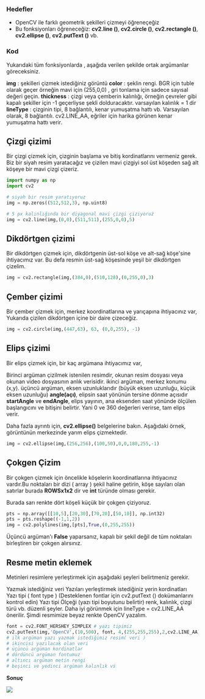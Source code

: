 ### Hedefler
- OpenCV ile farklı geometrik şekilleri çizmeyi öğreneçeğiz
- Bu fonksiyonları öğreneceğiz: **cv2.line ()**, **cv2.circle ()**, **cv2.rectangle ()**, **cv2.ellipse ()**, **cv2.putText ()** vb.

### Kod
Yukarıdaki tüm fonksiyonlarda , aşağıda verilen şekilde ortak argümanlar göreceksiniz.

**img** : şekilleri çizmek istediğiniz görüntü
**color** : şeklin rengi. BGR için tuble olarak geçer örneğin mavi için (255,0,0) , gri tonlama için sadece sayısal değeri geçin.
**thickness** : çizgi veya çemberin kalınlığı, örneğin çevreler gibi kapalı şekiller için -1 geçerliyse şekli dolduracaktır. varsayılan kalınlık = 1 dir
**lineType** : çizginin tipi, 8 bağlantılı, kenar yumuşatma hattı vb. Varsayılan olarak, 8 bağlantılı. cv2.LINE_AA, eğriler için harika görünen kenar yumuşatma hattı verir.

## Çizgi çizimi
Bir çizgi çizmek için, çizginin başlama ve bitiş kordinatlarını vermeniz gerek. Biz bir siyah resim yaratacağız ve çizilen mavi çizgiyi sol üst köşeden sağ alt köşeye bir mavi çizgi çizeriz.

```python
import numpy as np
import cv2

# siyah bir resim yaratıyoruz
img = np.zeros((512,512,3), np.uint8)

# 5 px kalınlığında bir diyagonal mavi çizgi çiziyoruz
img = cv2.line(img,(0,0),(511,511),(255,0,0),5)
```

## Dikdörtgen çizimi
Bir dikdörtgen çizmek için, dikdörtgenin üst-sol köşe ve alt-sağ köşe'sine ihtiyacımız var. Bu defa resmin üst-sağ köşesinde yeşil bir dikdörtgen çizelim.

```python
img = cv2.rectangle(img,(384,0),(510,128),(0,255,0),3)
```

## Çember çizimi
Bir çember çizmek için, merkez koordinatlarına ve yarıçapına ihtiyacınız var, Yukarıda çizilen dikdörtgen içine bir daire çizeceğiz.

```python
img = cv2.circle(img,(447,63), 63, (0,0,255), -1)
```

## Elips çizimi
Bir elips çizmek için, bir kaç argümana ihtiyacımız var,

Birinci argüman çizilmek istenilen resimdir, okunan resim dosyası veya okunan video dosyasının anlık verisidir.
ikinci argüman, merkez konumu (x,y).
üçüncü argüman, eksen uzunluklarıdır (büyük eksen uzunluğu, küçük eksen uzunluğu)
**angle(açı)**, elipsin saat yönünün tersine dönme açısıdır **startAngle** ve **endAngle**, elips yayının, ana eksenden saat yönünde ölçülen başlangıcını ve bitişini belirtir. Yani 0 ve 360 değerleri verirse, tam elips verir.

Daha fazla ayrıntı için, **cv2.ellipse()** belgelerine bakın. Aşağıdaki örnek, görüntünün merkezinde yarım elips çizmektedir.

```python
img = cv2.ellipse(img,(256,256),(100,50),0,0,180,255,-1)
```

## Çokgen Çizim
Bir çokgen çizmek için öncelikle köşelerin koordinatlarına ihtiyacınız vardır.Bu noktaları bir dizi ( array ) şekil haline getirin, köşe sayıları olan satırlar burada **ROWSx1x2** dir ve **int** türünde olması gerekir.

Burada sarı renkte dört köşeli küçük bir çokgen çiziyoruz.

```python
pts = np.array([[10,5],[20,30],[70,20],[50,10]], np.int32)
pts = pts.reshape((-1,1,2))
img = cv2.polylines(img,[pts],True,(0,255,255))
```

Üçüncü argüman'ı **False** yaparsanız, kapalı bir şekil değil  de tüm noktaları birleştiren bir çokgen alırsınız.

## Resme metin eklemek
Metinleri resimlere yerleştirmek için aşağıdaki şeyleri belirtmeniz gerekir.

Yazmak istediğiniz veri
Yazıları yerleştirmek istediğiniz yerin kordinatları
Yazı tipi ( font type ) (Desteklenen fontlar için cv2.putText () dokümanlarını kontrol edin)
Yazı tipi Ölçeği (yazı tipi boyutunu belirtir)
renk, kalınlık, çizgi türü vb. düzenli şeyler. Daha iyi görünmek için lineType = cv2.LINE_AA önerilir.
Şimdi resmimize beyaz renkte OpenCV yazalım.

```python
font = cv2.FONT_HERSHEY_SIMPLEX # yazı tipimiz
cv2.putText(img,'OpenCV',(10,500), font, 4,(255,255,255),2,cv2.LINE_AA)
# ilk argüman yazı yazmak istediğimiz resim( veri )
# ikincisi yazılacak olan veri
# üçüncü argüman kordinatlar
# dördüncü argüman fontumuz
# altıncı argüman metin rengi
# beşinci ve yedinci argüman kalınlık vs
```

**Sonuç**

<img general="center br-4 w-60" taplet="w-90" src="https://www.coogger.com/media/images/drawing.jpg">
